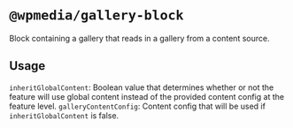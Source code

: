 # `@wpmedia/gallery-block`

Block containing a gallery that reads in a gallery from a content source.

## Usage

`inheritGlobalContent`: Boolean value that determines whether or not the feature will use global content instead of the provided content config at the feature level.
`galleryContentConfig`: Content config that will be used if `inheritGlobalContent` is false.

